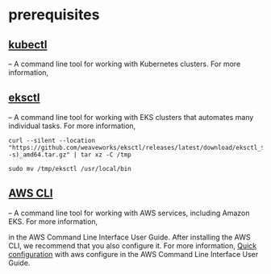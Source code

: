 # prerequisites

## [kubectl](https://kubernetes.io/docs/tasks/tools/)
– A command line tool for working with Kubernetes clusters. For more information, 


## [eksctl](https://eksctl.io/installation/) 
– A command line tool for working with EKS clusters that automates many individual tasks. For more information, 
```
curl --silent --location "https://github.com/weaveworks/eksctl/releases/latest/download/eksctl_$(uname -s)_amd64.tar.gz" | tar xz -C /tmp

sudo mv /tmp/eksctl /usr/local/bin
  ```
## [AWS CLI](https://docs.aws.amazon.com/cli/latest/userguide/cli-chap-install.html) 
– A command line tool for working with AWS services, including Amazon EKS. For more information,

in the AWS Command Line Interface User Guide. After installing the AWS CLI, we recommend that you also configure it. For more information,
[Quick configuration](https://docs.aws.amazon.com/cli/latest/userguide/cli-configure-quickstart.html#cli-configure-quickstart-config) with aws configure in the AWS Command Line Interface User Guide.
